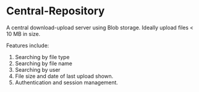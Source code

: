 Central-Repository
==================

A central download-upload server using Blob storage. 
Ideally upload files < 10 MB in size.

Features include:
<ol>
<li>Searching by file type</li>
<li>Searching by file name</li>
<li>Searching by user</li>
<li>File size and date of last upload shown.</li>
<li>Authentication and session management.</li>
</ol>
